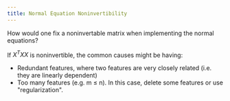 ```yaml
---
title: Normal Equation Noninvertibility
---
```

How would one fix a noninvertable matrix when implementing the normal equations?
<!--question-->

If $X^TXX$ is noninvertible, the common causes might be having:

- Redundant features, where two features are very closely related (i.e. they are linearly dependent)
- Too many features (e.g. m ≤ n). In this case, delete some features or use "regularization".
